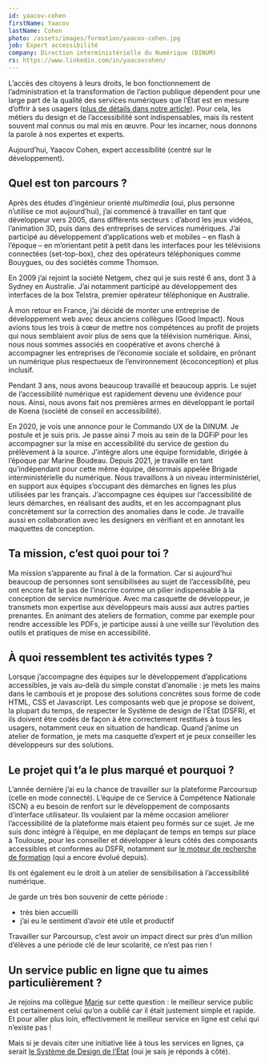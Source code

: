 ```yaml
---
id: yaacov-cohen
firstName: Yaacov
lastName: Cohen
photo: /assets/images/formation/yaacov-cohen.jpg
job: Expert accessibilité
company: Direction interministérielle du Numérique (DINUM)
rs: https://www.linkedin.com/in/yaacovcohen/
---
```


<p class="fr-text--lead">L’accès des citoyens à leurs droits, le bon fonctionnement de l’administration et la transformation de l’action publique dépendent pour une large part de la qualité des services numériques que l’État est en mesure d’offrir à ses usagers (<a href="/articles/2024-04-29-nos-experts-ont-la-parole/">plus de détails dans notre article</a>). Pour cela, les métiers du design et de l’accessibilité sont indispensables, mais ils restent souvent mal connus ou mal mis en œuvre. Pour les incarner, nous donnons la parole à nos expertes et experts.</p>

<p class="fr-text--lead">Aujourd’hui, Yaacov Cohen, expert accessibilité (centré sur le développement).</p>

<h2 class="fr-h6">Quel est ton parcours&nbsp;?</h2>

Après des études d&rsquo;ingénieur orienté *multimedia* (oui, plus personne n&rsquo;utilise ce mot aujourd&rsquo;hui), j&rsquo;ai commencé à travailler en tant que développeur vers 2005, dans différents secteurs&nbsp;: d&rsquo;abord les jeux vidéos, l&rsquo;animation 3D, puis dans des entreprises de services numériques. J&rsquo;ai participé au développement d&rsquo;applications web et mobiles –&nbsp;en flash à l&rsquo;époque&nbsp;– en m&rsquo;orientant petit à petit dans les interfaces pour les télévisions connectées (set-top-box), chez des opérateurs téléphoniques comme Bouygues, ou des sociétés comme Thomson.

En 2009 j&rsquo;ai rejoint la société Netgem, chez qui je suis resté 6 ans, dont 3 à Sydney en Australie. J&rsquo;ai notamment participé au développement des interfaces de la box Telstra, premier opérateur téléphonique en Australie.

À mon retour en France, j&rsquo;ai décidé de monter une entreprise de développement web avec deux anciens collègues (Good Impact). Nous avions tous les trois à cœur de mettre nos compétences au profit de projets qui nous semblaient avoir plus de sens que la télévision numérique. Ainsi, nous nous sommes associés en coopérative et avons cherché à accompagner les entreprises de l&rsquo;économie sociale et solidaire, en prônant un numérique plus respectueux de l&rsquo;environnement (écoconception) et plus inclusif.

Pendant 3 ans, nous avons beaucoup travaillé et beaucoup appris. Le sujet de l&rsquo;accessibilité numérique est rapidement devenu une évidence pour nous. Ainsi, nous avons fait nos premières armes en développant le portail de Koena (société de conseil en accessibilité).

En 2020, je vois une annonce pour le Commando&nbsp;UX de la DINUM. Je postule et je suis pris. Je passe ainsi 7 mois au sein de la DGFiP pour les accompagner sur la mise en accessibilité du service de gestion du prélèvement à la source. J&rsquo;intègre alors une équipe formidable, dirigée à l&rsquo;époque par Marine Boudeau. Depuis 2021, je travaille en tant qu&rsquo;indépendant pour cette même équipe, désormais appelée Brigade interministérielle du numérique. Nous travaillons à un niveau interministériel, en support aux équipes s&rsquo;occupant des démarches en lignes les plus utilisées par les français. J&rsquo;accompagne ces équipes sur l&rsquo;accessibilité de leurs démarches, en réalisant des audits, et en les accompagnant plus concrètement sur la correction des anomalies dans le code. Je travaille aussi en collaboration avec les designers en vérifiant et en annotant les maquettes de conception.

<h2 class="fr-h6">Ta mission, c&rsquo;est quoi pour toi&nbsp;?</h2>

Ma mission s&rsquo;apparente au final à de la formation. Car si aujourd&rsquo;hui beaucoup de personnes sont sensibilisées au sujet de l&rsquo;accessibilité, peu ont encore fait le pas de l&rsquo;inscrire comme un pilier indispensable à la conception de service numérique. Avec ma casquette de développeur, je transmets mon expertise aux développeurs mais aussi aux autres parties prenantes.
En animant des ateliers de formation, comme par exemple pour rendre accessible les PDFs, je participe aussi à une veille sur l&rsquo;évolution des outils et pratiques de mise en accessibilité.

<h2 class="fr-h6">À quoi ressemblent tes activités types&nbsp;?</h2>

Lorsque j&rsquo;accompagne des équipes sur le développement d&rsquo;applications accessibles, je vais au-delà du simple constat d&rsquo;anomalie&nbsp;: je mets les mains dans le cambouis et je propose des solutions concrètes sous forme de code HTML, CSS et Javascript. Les composants web que je propose se doivent, la plupart du temps, de respecter le Système de design de l&rsquo;État (DSFR), et ils doivent être codés de façon à être correctement restitués à tous les usagers, notamment ceux en situation de handicap.
Quand j&rsquo;anime un atelier de formation, je mets ma casquette d&rsquo;expert et je peux conseiller les développeurs sur des solutions.

<h2 class="fr-h6">Le projet qui t&rsquo;a le plus marqué et pourquoi&nbsp;?</h2>

L&rsquo;année dernière j&rsquo;ai eu la chance de travailler sur la plateforme Parcoursup (celle en mode connecté). L&rsquo;équipe de ce Service à Compétence Nationale (SCN) a eu besoin de renfort sur le développement de composants d&rsquo;interface utilisateur. Ils voulaient par la même occasion améliorer l&rsquo;accessibilité de la plateforme mais étaient peu formés sur ce sujet. Je me suis donc intégré à l&rsquo;équipe, en me déplaçant de temps en temps sur place à Toulouse, pour les conseiller et développer à leurs côtés des composants accessibles et conformes au DSFR, notamment sur [le moteur de recherche de formation](https://dossier.parcoursup.fr/Candidat/carte) (qui a encore évolué depuis).

Ils ont également eu le droit à un atelier de sensibilisation à l&rsquo;accessibilité numérique.

Je garde un très bon souvenir de cette période&nbsp;:

- très bien accueilli
- j&rsquo;ai eu le sentiment d&rsquo;avoir été utile et productif

Travailler sur Parcoursup, c&rsquo;est avoir un impact direct sur près d&rsquo;un million d&rsquo;élèves a une période clé de leur scolarité, ce n&rsquo;est pas rien&nbsp;!

<h2 class="fr-h6">Un service public en ligne que tu aimes particulièrement&nbsp;?</h2>

Je rejoins ma collègue [Marie](/marie-pourcher/) sur cette question&nbsp;: le meilleur service public est certainement celui qu&rsquo;on a oublié car il était justement simple et rapide. Et pour aller plus loin, effectivement le meilleur service en ligne est celui qui n&rsquo;existe pas&nbsp;!

Mais si je devais citer une initiative liée à tous les services en lignes, ça serait [le Système de Design de l&rsquo;État](https://www.systeme-de-design.gouv.fr/) (oui je sais je réponds à côté).
